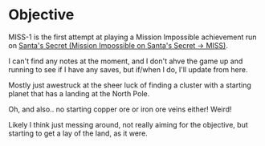 
# Objective

MISS-1 is the first attempt at playing a Mission Impossible achievement run on [Santa's Secret (Mission Impossible on Santa's Secret -> MISS)](../clusters/3947-0111/details.md).

I can't find any notes at the moment, and I don't ahve the game up and running to see if I have any saves, but if/when I do, I'll update from here.

Mostly just awestruck at the sheer luck of finding a cluster with a starting planet that has a landing at the North Pole.

Oh, and also.. no starting copper ore or iron ore veins either! Weird!

Likely I think just messing around, not really aiming for the objective, but starting to get a lay of the land, as it were.

